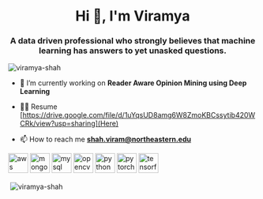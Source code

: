 <h1 align="center">Hi 👋, I'm Viramya</h1>
<h3 align="center">A data driven professional who strongly believes that machine learning has answers to yet unasked questions.</h3>

<p align="left"> <img src="https://komarev.com/ghpvc/?username=viramya-shah" alt="viramya-shah" /> </p>

- 🔭 I’m currently working on **Reader Aware Opinion Mining using Deep Learning**

- 👨‍💻 Resume [https://drive.google.com/file/d/1uYqsUD8amg6W8ZmoKBCssytib420WCRk/view?usp=sharing](Here)

- 📫 How to reach me **shah.viram@northeastern.edu**

<p align="left"><img src="https://devicons.github.io/devicon/devicon.git/icons/amazonwebservices/amazonwebservices-original-wordmark.svg" alt="aws" width="40" height="40"/> <img src="https://devicons.github.io/devicon/devicon.git/icons/mongodb/mongodb-original-wordmark.svg" alt="mongodb" width="40" height="40"/> <img src="https://devicons.github.io/devicon/devicon.git/icons/mysql/mysql-original-wordmark.svg" alt="mysql" width="40" height="40"/> <img src="https://www.vectorlogo.zone/logos/opencv/opencv-icon.svg" alt="opencv" width="40" height="40"/> <img src="https://devicons.github.io/devicon/devicon.git/icons/python/python-original.svg" alt="python" width="40" height="40"/> <img src="https://www.vectorlogo.zone/logos/pytorch/pytorch-icon.svg" alt="pytorch" width="40" height="40"/> <img src="https://www.vectorlogo.zone/logos/tensorflow/tensorflow-icon.svg" alt="tensorflow" width="40" height="40"/></p>

<p>&nbsp;<img align="center" src="https://github-readme-stats.vercel.app/api?username=viramya-shah&show_icons=true" alt="viramya-shah" /></p>

